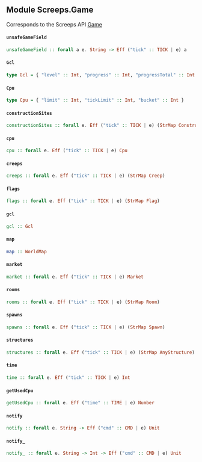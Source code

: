 ## Module Screeps.Game

Corresponds to the Screeps API [Game](http://support.screeps.com/hc/en-us/articles/203016382-Game)

#### `unsafeGameField`

``` purescript
unsafeGameField :: forall a e. String -> Eff ("tick" :: TICK | e) a
```

#### `Gcl`

``` purescript
type Gcl = { "level" :: Int, "progress" :: Int, "progressTotal" :: Int }
```

#### `Cpu`

``` purescript
type Cpu = { "limit" :: Int, "tickLimit" :: Int, "bucket" :: Int }
```

#### `constructionSites`

``` purescript
constructionSites :: forall e. Eff ("tick" :: TICK | e) (StrMap ConstructionSite)
```

#### `cpu`

``` purescript
cpu :: forall e. Eff ("tick" :: TICK | e) Cpu
```

#### `creeps`

``` purescript
creeps :: forall e. Eff ("tick" :: TICK | e) (StrMap Creep)
```

#### `flags`

``` purescript
flags :: forall e. Eff ("tick" :: TICK | e) (StrMap Flag)
```

#### `gcl`

``` purescript
gcl :: Gcl
```

#### `map`

``` purescript
map :: WorldMap
```

#### `market`

``` purescript
market :: forall e. Eff ("tick" :: TICK | e) Market
```

#### `rooms`

``` purescript
rooms :: forall e. Eff ("tick" :: TICK | e) (StrMap Room)
```

#### `spawns`

``` purescript
spawns :: forall e. Eff ("tick" :: TICK | e) (StrMap Spawn)
```

#### `structures`

``` purescript
structures :: forall e. Eff ("tick" :: TICK | e) (StrMap AnyStructure)
```

#### `time`

``` purescript
time :: forall e. Eff ("tick" :: TICK | e) Int
```

#### `getUsedCpu`

``` purescript
getUsedCpu :: forall e. Eff ("time" :: TIME | e) Number
```

#### `notify`

``` purescript
notify :: forall e. String -> Eff ("cmd" :: CMD | e) Unit
```

#### `notify_`

``` purescript
notify_ :: forall e. String -> Int -> Eff ("cmd" :: CMD | e) Unit
```


